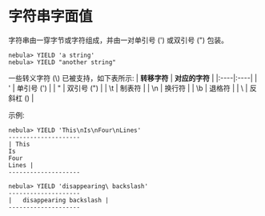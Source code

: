 # 字符串字面值

字符串由一穿字节或字符组成，并由一对单引号 (') 或双引号 (") 包装。

```
nebula> YIELD 'a string'
nebula> YIELD "another string"
```

一些转义字符 (\\) 已被支持，如下表所示:
| **转移字符**   | **对应的字符**   | 
|:----|:----|
| \'   | 单引号 (') | 
| \"   | 双引号 (") | 
| \t   | 制表符     | 
| \n   | 换行符     | 
| \b   | 退格符     | 
| \\   | 反斜杠 (\) | 

示例:

```
nebula> YIELD 'This\nIs\nFour\nLines'
--------------------
| This
Is
Four
Lines |
--------------------

nebula> YIELD 'disappearing\ backslash'  
--------------------
|   disappearing backslash | 
--------------------


```


